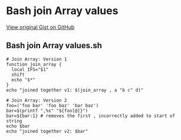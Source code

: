 # Bash join Array values

[View original Gist on GitHub](https://gist.github.com/Integralist/30f5a0eb07f93c90c8ec7e223a040902)

## Bash join Array values.sh

```shell
# Join Array: Version 1
function join_array {
  local IFS="$1"
  shift
  echo "$*"
}
echo "joined together v1: $(join_array , a "b c" d)"

# Join Array: Version 2
foo=('foo bar' 'foo baz' 'bar baz')
bar=$(printf ",%s" "${foo[@]}")
bar=${bar:1} # removes the first , incorrectly added to start of string
echo $bar
echo "joined together v2: $bar"
```

